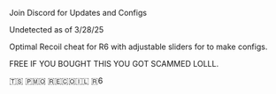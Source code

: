 Join Discord for Updates and Configs 





Undetected as of 3/28/25







Optimal Recoil cheat for R6 with adjustable sliders for to make configs.






FREE IF YOU BOUGHT THIS YOU GOT SCAMMED LOLLL.








🇹​​​​​🇸​​​​​ 🇵​​​​​🇲​​​​​🇴​​​​​ 🇷​​​​​🇪​​​​​🇨​​​​​🇴​​​​​🇮​​​​​🇱​​​​​ 🇷​​​​​6
